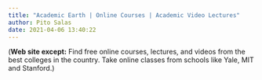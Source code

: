 ```yaml
---
title: "Academic Earth | Online Courses | Academic Video Lectures"
author: Pito Salas
date: 2021-04-06 13:40:22
---
```


(**Web site except:** Find free online courses, lectures, and videos from the best colleges in the country. Take online classes from schools like Yale, MIT and Stanford.) 
